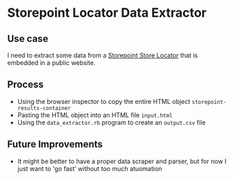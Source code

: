 # Storepoint Locator Data Extractor
## Use case
I need to extract some data from a [Storepoint Store Locator](https://storepoint.co/) that is embedded in a public website.
## Process
* Using the browser inspector to copy the entire HTML object `storepoint-results-container`
* Pasting the HTML object into an HTML file `input.html`
* Using the `data_extractor.rb` program to create an `output.csv` file
## Future Improvements
* It might be better to have a proper data scraper and parser, but for now I just want to 'go fast' without too much atuomation
 
